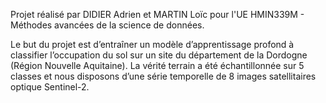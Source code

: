 Projet réalisé par DIDIER Adrien et MARTIN Loïc pour l'UE HMIN339M - Méthodes avancées de la science de données.

Le but du projet est d’entraîner un modèle d’apprentissage profond à classifier l’occupation du sol sur un site du département de la Dordogne (Région Nouvelle Aquitaine).
La vérité terrain a été échantillonnée sur 5 classes et nous disposons d’une série temporelle de 8 images satellitaires optique Sentinel-2.


